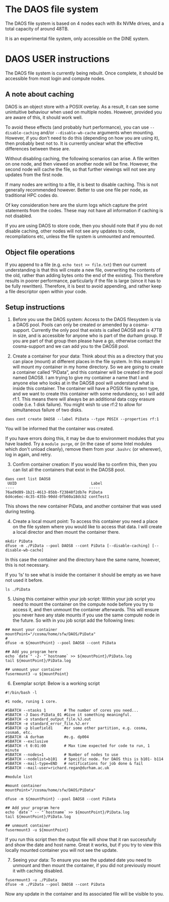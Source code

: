 # The DAOS file system

The DAOS file system is based on 4 nodes each with 8x NVMe drives, and a total capacity of around 48TB.

It is an experimental file system, only accessible on the DINE system.

# DAOS USER instructions

The DAOS file system is currently being rebuilt.  Once complete, it should be accessible from most login and compute nodes.

## A note about caching

DAOS is an object store with a POSIX overlay.  As a result, it can see some unintuitive behaviour when used on multiple nodes.  However, provided you are aware of this, it should work well.

To avoid these effects (and probably hurt performance), you can use `--disable-caching` and/or `--disable-wb-cache` arguments when mounting.  However, if you don't need to do this (depending on how you are using it), then probably best not to.  It is currently unclear what the effective differences between these are.

Without disabling caching, the following scenarios can arise.  A file written on one node, and then viewed on another node will be fine.  However, the second node will cache the file, so that further viewings will not see any updates from the first node.

If many nodes are writing to a file, it is best to disable caching.  This is not generally recommended however.  Better to use one file per node, as traditional HPC codes do.

Of key consideration here are the slurm logs which capture the print statements from the codes.  These may not have all information if caching is not disabled.

If you are using DAOS to store code, then you should note that if you do not disable caching, other nodes will not see any updates to code, recompilations etc, unless the file system is unmounted and remounted.

## Object file operations

If you append to a file (e.g. `echo test >> file.txt`) then our current understanding is that this will create a new file, overwriting the contents of the old, rather than adding bytes onto the end of the existing.  This therefore results in poorer performance, particularly if the file is large (since it has to be fully rewritten).  Therefore, it is best to avoid appending, and rather keep a file descriptor open within your code.

## Setup instructions

1. Before you use the DAOS system: Access to the DAOS filesystem is via a DAOS pool. Pools can only be created or amended by a cosma-support. Currently the only pool that exists is called DAOS8 and is 47TB in size, and is accessible for anyone who is part of the durham group. If you are part of that group then please have a go, otherwise contact the cosma-support and we can add you to the DAOS8 pool.

2. Create a container for your data: Think about this as a directory that you can place (mount) at different places in the file system. In this example I will mount my container in my home directory.
So we are going to create a container called “PiData”, and this container will be created in the pool named DAOS8. I am trying to give my container a name that I and anyone else who looks at in the DAOS8 pool will understand what is inside this container. The container will have a POSIX file system type, and we want to create this container with some redundancy, so I will add rf:1. This means there will always be an additional data copy erasure code (i.e. 1 disk failure).  You might wish to use rf:2 to allow for simultaneous failure of two disks.

`daos cont create DAOS8 --label PiData --type POSIX --properties rf:1`

You will be informed that the container was created.

If you have errors doing this, it may be due to environment modules that you have loaded.  Try a `module purge`, or (in the case of some Intel modules which don't unload cleanly), remove them from your `.bashrc` (or wherever), log in again, and retry.

3. Confirm container creation: If you would like to confirm this, then you can list all the containers that exist in the DAOS8 pool.

```
daos cont list DAOS8
 UUID                                 Label     
----                                 -----     
76ad9d89-1b21-4613-85bb-f23848f2db7e PiData    
6d4ce6ec-4c35-435b-90dd-0fb60a18dcb2 contTest1
```

This shows the new container PiData, and another container that was used during testing.

4. Create a local mount point: To access this container you need a place on the file system where you would like to access that data. I will create a local director and then mount the container there.

```
mkdir PiData
dfuse -m ./PiData --pool DAOS8 --cont PiData [--disable-caching] [--disable-wb-cache]
```

In this case the container and the directory have the same name, however, this is not necessary.

If you ‘ls’ to see what is inside the container it should be empty as we have not used it before.

```
ls ./PiData
```

5. Using this container within your job script: Within your job script you need to mount the container on the compute node before you try to access it, and then unmount the container afterwards. This will ensure you never have any stale mounts if you use the same compute node in the future. So with in you job script add the following lines:

```
## mount your container
mountPoint="/cosma/home/sfw/DAOS/PiData"
#
dfuse -m ${mountPoint} --pool DAOS8 --cont PiData

## Add you program here
echo `date`" -2- "`hostname` >> ${mountPoint}/PiData.log
tail ${mountPoint}/PiData.log

## unmount your container
fusermount3 -u ${mountPoint}
```

6. Exemplar script: Below is a working script

```
#!/bin/bash -l

#1 node, runing 1 core.

#SBATCH --ntasks 1        # The number of cores you need...
#SBATCH -J Daos-PiData_01 #Give it something meaningful.
#SBATCH -o standard_output_file.%J.out
#SBATCH -e standard_error_file.%J.err
#SBATCH -p bluefield1     #or some other partition, e.g. cosma, cosma6, etc.
#SBATCH -A durham         #e.g. dp004
#SBATCH --exclusive
#SBATCH -t 0:01:00        # Max time expected for code to run, 1 minute
#SBATCH --nodes=1         # Number of nodes to use
#SBATCH --nodelist=b101   # Specific node. for DAOS this is b101- b114
#SBATCH --mail-type=END   # notifications for job done & fail
#SBATCH --mail-user=richard.regan@durham.ac.uk 

#module list

#mount container
mountPoint="/cosma/home/sfw/DAOS/PiData"

dfuse -m ${mountPoint} --pool DAOS8 --cont PiData

## Add your program here
echo `date`" -- "`hostname` >> ${mountPoint}/PiData.log
tail ${mountPoint}/PiData.log

## unmount container
fusermount3 -u ${mountPoint}
```

If you run this script then the output file will show that it ran successfully and show the date and host name. Great it works, but if you try to view this locally mounted container you will not see the update.

7. Seeing your data: To ensure you see the updated date you need to unmount and then mount the container, if you did not previously mount it with caching disabled.

```
fusermount3 -u ./PiData
dfuse -m ./PiData --pool DAOS8 --cont PiData
```

Now any update in the container and its associated file will be visible to you.


